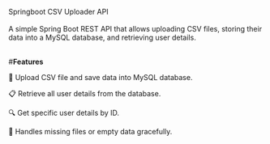 Springboot CSV Uploader API
<br> <br>
A simple Spring Boot REST API that allows uploading CSV files, storing their data into a MySQL database, and retrieving user details.
<br><br>

#**Features**

📂 Upload CSV file and save data into MySQL database.

📋 Retrieve all user details from the database.

🔍 Get specific user details by ID.

🚫 Handles missing files or empty data gracefully.


